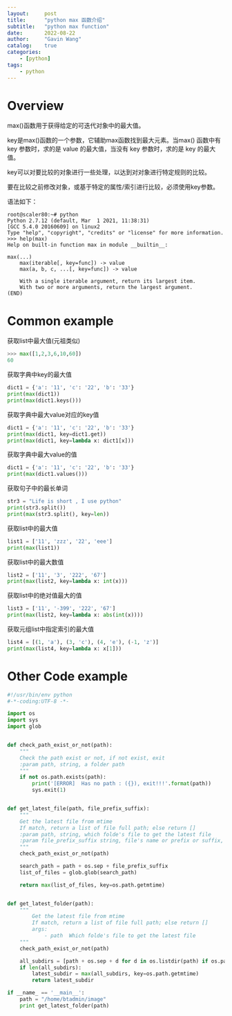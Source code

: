 ```yaml
---
layout:     post
title:      "python max 函数介绍"
subtitle:   "python max function"
date:       2022-08-22
author:     "Gavin Wang"
catalog:    true
categories:
    - [python]
tags:
    - python
---
```



# Overview


max()函数用于获得给定的可迭代对象中的最大值。

key是max()函数的一个参数，它辅助max函数找到最大元素。当max() 函数中有 key 参数时，求的是 value 的最大值，当没有 key 参数时，求的是 key 的最大值。

key可以对要比较的对象进行一些处理，以达到对对象进行特定规则的比较。

要在比较之前修改对象，或基于特定的属性/索引进行比较，必须使用key参数。

语法如下：

```shell
root@scaler80:~# python
Python 2.7.12 (default, Mar  1 2021, 11:38:31) 
[GCC 5.4.0 20160609] on linux2
Type "help", "copyright", "credits" or "license" for more information.
>>> help(max)
Help on built-in function max in module __builtin__:

max(...)
    max(iterable[, key=func]) -> value
    max(a, b, c, ...[, key=func]) -> value
    
    With a single iterable argument, return its largest item.
    With two or more arguments, return the largest argument.
(END)
```

# Common example

获取list中最大值(元祖类似)

```python
>>> max([1,2,3,6,10,60])
60
```

获取字典中key的最大值

```python
dict1 = {'a': '11', 'c': '22', 'b': '33'}
print(max(dict1))
print(max(dict1.keys()))
```


获取字典中最大value对应的key值

```python
dict1 = {'a': '11', 'c': '22', 'b': '33'}
print(max(dict1, key=dict1.get))
print(max(dict1, key=lambda x: dict1[x]))
```


获取字典中最大value的值

```python
dict1 = {'a': '11', 'c': '22', 'b': '33'}
print(max(dict1.values()))
```


获取句子中的最长单词

```python
str3 = "Life is short , I use python"
print(str3.split())
print(max(str3.split(), key=len))
```


获取list中的最大值

```python
list1 = ['11', 'zzz', '22', 'eee']
print(max(list1))
```


获取list中的最大数值

```python
list2 = ['11', '3', '222', '67']
print(max(list2, key=lambda x: int(x)))
```


获取list中的绝对值最大的值

```python
list3 = ['11', '-399', '222', '67']
print(max(list2, key=lambda x: abs(int(x))))
```


获取元组list中指定索引的最大值

```python
list4 = [(1, 'a'), (3, 'c'), (4, 'e'), (-1, 'z')]
print(max(list4, key=lambda x: x[1]))
```


# Other Code example

```python
#!/usr/bin/env python
#-*-coding:UTF-8 -*-

import os
import sys
import glob


def check_path_exist_or_not(path):
    """
    Check the path exist or not, if not exist, exit
    :param path, string, a folder path
    """
    if not os.path.exists(path):
        print('[ERROR]  Has no path : ({}), exit!!!'.format(path))
        sys.exit(1)


def get_latest_file(path, file_prefix_suffix):
    """
    Get the latest file from mtime
    If match, return a list of file full path; else return []
    :param path, string, which folde's file to get the latest file
    :param file_prefix_suffix string, file's name or prefix or suffix, such as *.iso, or 20230819*
    """
    check_path_exist_or_not(path)

    search_path = path + os.sep + file_prefix_suffix
    list_of_files = glob.glob(search_path)

    return max(list_of_files, key=os.path.getmtime)


def get_latest_folder(path):
    """
        Get the latest file from mtime
        If match, return a list of file full path; else return []
        args:
            - path  Which folde's file to get the latest file
    """
    check_path_exist_or_not(path)

    all_subdirs = [path + os.sep + d for d in os.listdir(path) if os.path.isdir(path + os.sep + d)]
    if len(all_subdirs):
        latest_subdir = max(all_subdirs, key=os.path.getmtime)
        return latest_subdir

if __name_ == '__main__':
    path = "/home/btadmin/image"
    print get_latest_folder(path)
```
